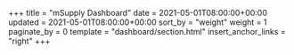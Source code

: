 +++
title = "mSupply Dashboard"
date = 2021-05-01T08:00:00+00:00
updated = 2021-05-01T08:00:00+00:00
sort_by = "weight"
weight = 1
paginate_by = 0
template = "dashboard/section.html"
insert_anchor_links = "right"
+++
